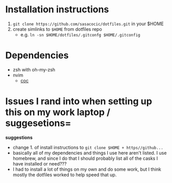 # Installation instructions

1. `git clone https://github.com/sasacocic/dotfiles.git` in your $HOME
2. create simlinks to `$HOME` from dotfiles repo
   - e.g. `ln -sn $HOME/dotfiles/.gitconfg $HOME/.gitconfig`

# Dependencies

- zsh with oh-my-zsh
- nvim
  - [coc](https://github.com/neoclide/coc.nvim)

# Issues I rand into when setting up this on my work laptop / suggesetions=

**suggestions**

- change 1. of install instructions to `git clone $HOME + https//github...`
- basically all of my dependencies and things I use here aren't listed. I use homebrew, and since I do that I
  should probably list all of the casks I have installed or need???
- I had to install a lot of things on my own and do some work, but I think mostly the dotfiles worked to help speed that up.
